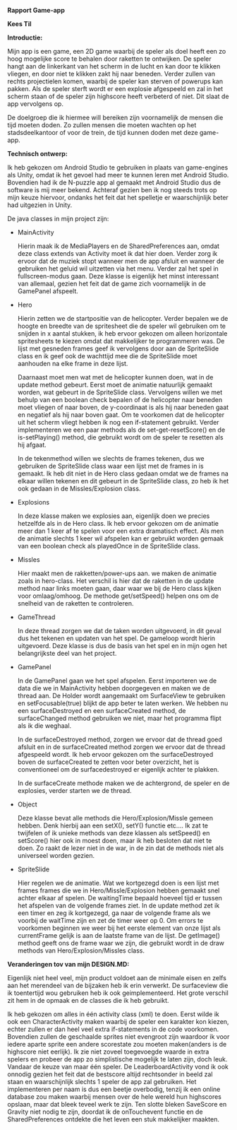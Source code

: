 **Rapport Game-app**

**Kees Til**

**Introductie:**

Mijn app is een game, een 2D game waarbij de speler als doel heeft een zo hoog mogelijke score te behalen door raketten te ontwijken. De speler hangt aan de linkerkant van het scherm in de lucht en kan door te klikken vliegen, en door niet te klikken zakt hij naar beneden. Verder zullen van rechts projectielen komen, waarbij de speler kan sterven of powerups kan pakken. Als de speler sterft wordt er een explosie afgespeeld en zal in het scherm staan of de speler zijn highscore heeft verbeterd of niet. Dit slaat de app vervolgens op.

De doelgroep die ik hiermee will bereiken zijn voornamelijk de mensen die tijd moeten doden. Zo zullen mensen die moeten wachten op het stadsdeelkantoor of voor de trein, de tijd kunnen doden met deze game-app. 


**Technisch ontwerp:**


Ik heb gekozen om Android Studio te gebruiken in plaats van game-engines als Unity, omdat ik het gevoel had meer te kunnen leren met Android Studio. Bovendien had ik de N-puzzle app al gemaakt met Android Studio dus de software is mij meer bekend. Achteraf gezien ben ik nog steeds trots op mijn keuze hiervoor, ondanks het feit dat het spelletje er waarschijnlijk beter had uitgezien in Unity.

De java classes in mijn project zijn:

- MainActivity

  Hierin maak ik de MediaPlayers en de SharedPreferences aan, omdat deze class extends van Activity moet ik dat hier doen.     Verder zorg ik ervoor dat de muziek stopt wanneer men de app afsluit en wanneer de gebruiken het geluid wil uitzetten via    het menu. Verder zal het spel in fullscreen-modus gaan. Deze klasse is eigenlijk het minst interessant van allemaal, gezien   het feit dat de game zich voornamelijk in de GamePanel afspeelt. 
 
- Hero

  Hierin zetten we de startpositie van de helicopter. Verder bepalen we de hoogte en breedte van de spritesheet die de speler   wil gebruiken om te snijden in x aantal stukken, ik heb ervoor gekozen om alleen horizontale spritesheets te kiezen omdat    dat makkelijker te programmeren was. De lijst met gesneden frames geef ik vervolgens door aan de SpriteSlide class en ik     geef ook de wachttijd mee die de SpriteSlide moet aanhouden na elke frame in deze lijst.

  Daarnaast moet men wat met de helicopter kunnen doen, wat in de update method gebeurt. Eerst moet de animatie natuurlijk     gemaakt worden, wat gebeurt in de SpriteSlide class. Vervolgens willen we met behulp van een boolean check bepalen of de     helicopter naar beneden moet vliegen of naar boven, de y-coordinaat is als hij naar beneden gaat en negatief als hij naar    boven gaat. Om te voorkomen dat de helicopter uit het scherm vliegt hebben ik nog een if-statement gebruikt. Verder          implementeren we een paar methods als de set-get-resetScore() en de is-setPlaying() method, die gebruikt wordt om de speler   te resetten als hij afgaat.
  
  In de tekenmethod willen we slechts de frames tekenen, dus we gebruiken de SpriteSlide class waar een lijst met de frames    in is gemaakt. Ik heb dit niet in de Hero class gedaan omdat we de frames na elkaar willen tekenen en dit gebeurt
  in de SpriteSlide class, zo heb ik het ook gedaan in de Missles/Explosion class.

- Explosions

  In deze klasse maken we explosies aan, eigenlijk doen we precies hetzelfde als in de Hero class. Ik heb ervoor gekozen om    de animatie meer dan 1 keer af te spelen voor een extra dramatisch effect. Als men de animatie slechts 1 keer wil afspelen   kan er gebruikt worden gemaak van een boolean check als playedOnce in de SpriteSlide class.

- Missles

  Hier maakt men de rakketten/power-ups aan. we maken de animatie zoals in hero-class. Het verschil is hier dat de raketten    in de update method naar links moeten gaan, daar waar we bij de Hero class kijken voor omlaag/omhoog. De methode             get/setSpeed() helpen ons om de snelheid van de raketten te controleren.

- GameThread

  In deze thread zorgen we dat de taken worden uitgevoerd, in dit geval dus het tekenen en updaten van het spel. De gameloop   wordt hierin uitgevoerd. Deze klasse is dus de basis van het spel en in mijn ogen het belangrijkste deel van het project.

- GamePanel

  In de GamePanel gaan we het spel afspelen. Eerst importeren we de data die we in MainActivity hebben doorgegeven en maken    we de thread aan. De Holder wordt aangemaakt om SurfaceView te gebruiken en setFocusable(true) blijkt de app beter te laten   werken. We hebben nu een surfaceDestroyed en een surfaceCreated method, de surfaceChanged method gebruiken we niet, maar     het programma flipt als ik die weghaal.
  
  In de surfaceDestroyed method, zorgen we ervoor dat de thread goed afsluit en in de surfaceCreated method zorgen we ervoor   dat de thread afgespeeld wordt. Ik heb ervoor gekozen om the surfaceDestroyed boven de surfaceCreated te zetten voor beter   overzicht, het is conventioneel om de surfacedestroyed er eigenlijk achter te plakken.
  
  In de surfaceCreate methode maken we de achtergrond, de speler en de explosies, verder starten we de thread. 
  
  
  

- Object

  Deze klasse bevat alle methods die Hero/Explosion/Missle gemeen hebben. Denk hierbij aan een setX(), setY() functie etc....
  Ik zat te twijfelen of ik unieke methods van deze klassen als setSpeed() en setScore() hier ook in moest doen, maar ik heb   besloten dat niet te doen. Zo raakt de lezer niet in de war, in de zin dat de methods niet als universeel worden gezien.

- SpriteSlide

  Hier regelen we de animatie. Wat we kortgezegd doen is een lijst met frames frames die we in Hero/Missle/Explosion hebben    gemaakt snel achter elkaar af spelen. De waitingTime bepaald hoeveel tijd er tussen het afspelen van de volgende frames      ziet. In de update method zet ik een timer en zeg ik kortgezegd, ga naar de volgende frame als we voorbij de waitTime zijn   en zet de timer weer op 0. Om errors te voorkomen beginnen we weer bij het eerste element van onze lijst als currentFrame    gelijk is aan de laatste frame van de lijst. De getImage() method geeft ons de frame waar we zijn, die gebruikt wordt in de   draw methods van Hero/Explosion/Missles class.
  
**Veranderingen tov van mijn DESIGN.MD:**

Eigenlijk niet heel veel, mijn product voldoet aan de minimale eisen en zelfs aan het merendeel van de bijzaken heb ik erin verwerkt. De surfaceview die ik toentertijd wou gebruiken heb ik ook geimplementeerd. Het grote verschil zit hem in de opmaak en de classes die ik heb gebruikt. 

Ik heb gekozen om alles in één activity class (xml) te doen. Eerst wilde ik ook een CharacterActivity maken waarbij de speler een karakter kon kiezen, echter zullen er dan heel veel extra if-statements in de code voorkomen. Bovendien zullen de geschaalde sprites niet evengroot zijn waardoor ik voor iedere aparte sprite een andere scorestate zou moeten maken(anders is de highscore niet eerlijk). Ik zie niet zoveel toegevoegde waarde in extra spelers en probeer de app zo simplistische mogelijk te laten zijn, doch leuk. Vandaar de keuze van maar één speler. De LeaderboardActivity vond ik ook onnodig gezien het feit dat de bestscore altijd rechtsonder in beeld zal staan en waarschijnlijk slechts 1 speler de app zal gebruiken. Het implementeren per naam is dus een beetje overbodig, tenzij ik een online database zou maken waarbij mensen over de hele wereld hun highscores opslaan, maar dat bleek teveel werk te zijn. Ten slotte bleken SaveScore en Gravity niet nodig te zijn, doordat ik de onTouchevent functie en de SharedPreferences ontdekte die het leven een stuk makkelijker maakten. 

